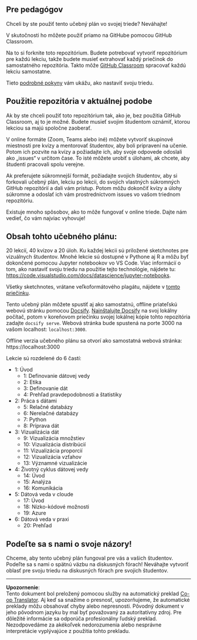 <!--
CO_OP_TRANSLATOR_METADATA:
{
  "original_hash": "f7440be10c17a8a9262713af3d2818a9",
  "translation_date": "2025-09-06T20:00:43+00:00",
  "source_file": "for-teachers.md",
  "language_code": "sk"
}
-->
## Pre pedagógov

Chceli by ste použiť tento učebný plán vo svojej triede? Neváhajte!

V skutočnosti ho môžete použiť priamo na GitHube pomocou GitHub Classroom.

Na to si forknite toto repozitórium. Budete potrebovať vytvoriť repozitórium pre každú lekciu, takže budete musieť extrahovať každý priečinok do samostatného repozitória. Takto môže [GitHub Classroom](https://classroom.github.com/classrooms) spracovať každú lekciu samostatne.

Tieto [podrobné pokyny](https://github.blog/2020-03-18-set-up-your-digital-classroom-with-github-classroom/) vám ukážu, ako nastaviť svoju triedu.

## Použitie repozitória v aktuálnej podobe

Ak by ste chceli použiť toto repozitórium tak, ako je, bez použitia GitHub Classroom, aj to je možné. Budete musieť svojim študentom oznámiť, ktorou lekciou sa majú spoločne zaoberať.

V online formáte (Zoom, Teams alebo iné) môžete vytvoriť skupinové miestnosti pre kvízy a mentorovať študentov, aby boli pripravení na učenie. Potom ich pozvite na kvízy a požiadajte ich, aby svoje odpovede odoslali ako „issues“ v určitom čase. To isté môžete urobiť s úlohami, ak chcete, aby študenti pracovali spolu verejne.

Ak preferujete súkromnejší formát, požiadajte svojich študentov, aby si forkovali učebný plán, lekciu po lekcii, do svojich vlastných súkromných GitHub repozitórií a dali vám prístup. Potom môžu dokončiť kvízy a úlohy súkromne a odoslať ich vám prostredníctvom issues vo vašom triednom repozitóriu.

Existuje mnoho spôsobov, ako to môže fungovať v online triede. Dajte nám vedieť, čo vám najviac vyhovuje!

## Obsah tohto učebného plánu:

20 lekcií, 40 kvízov a 20 úloh. Ku každej lekcii sú priložené sketchnotes pre vizuálnych študentov. Mnohé lekcie sú dostupné v Pythone aj R a môžu byť dokončené pomocou Jupyter notebookov vo VS Code. Viac informácií o tom, ako nastaviť svoju triedu na použitie tejto technológie, nájdete tu: https://code.visualstudio.com/docs/datascience/jupyter-notebooks.

Všetky sketchnotes, vrátane veľkoformátového plagátu, nájdete v [tomto priečinku](../../sketchnotes).

Tento učebný plán môžete spustiť aj ako samostatnú, offline priateľskú webovú stránku pomocou [Docsify](https://docsify.js.org/#/). [Nainštalujte Docsify](https://docsify.js.org/#/quickstart) na svoj lokálny počítač, potom v koreňovom priečinku svojej lokálnej kópie tohto repozitória zadajte `docsify serve`. Webová stránka bude spustená na porte 3000 na vašom localhost: `localhost:3000`.

Offline verzia učebného plánu sa otvorí ako samostatná webová stránka: https://localhost:3000

Lekcie sú rozdelené do 6 častí:

- 1: Úvod
    - 1: Definovanie dátovej vedy
    - 2: Etika
    - 3: Definovanie dát
    - 4: Prehľad pravdepodobnosti a štatistiky
- 2: Práca s dátami
    - 5: Relačné databázy
    - 6: Nerelačné databázy
    - 7: Python
    - 8: Príprava dát
- 3: Vizualizácia dát
    - 9: Vizualizácia množstiev
    - 10: Vizualizácia distribúcií
    - 11: Vizualizácia proporcií
    - 12: Vizualizácia vzťahov
    - 13: Významné vizualizácie
- 4: Životný cyklus dátovej vedy
    - 14: Úvod
    - 15: Analýza
    - 16: Komunikácia
- 5: Dátová veda v cloude
    - 17: Úvod
    - 18: Nízko-kódové možnosti
    - 19: Azure
- 6: Dátová veda v praxi
    - 20: Prehľad

## Podeľte sa s nami o svoje názory!

Chceme, aby tento učebný plán fungoval pre vás a vašich študentov. Podeľte sa s nami o spätnú väzbu na diskusných fórach! Neváhajte vytvoriť oblasť pre svoju triedu na diskusných fórach pre svojich študentov.

---

**Upozornenie**:  
Tento dokument bol preložený pomocou služby na automatický preklad [Co-op Translator](https://github.com/Azure/co-op-translator). Aj keď sa snažíme o presnosť, upozorňujeme, že automatické preklady môžu obsahovať chyby alebo nepresnosti. Pôvodný dokument v jeho pôvodnom jazyku by mal byť považovaný za autoritatívny zdroj. Pre dôležité informácie sa odporúča profesionálny ľudský preklad. Nezodpovedáme za akékoľvek nedorozumenia alebo nesprávne interpretácie vyplývajúce z použitia tohto prekladu.
